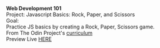 <strong>Web Development 101 </strong>
<br>
Project: Javascript Basics: Rock, Paper, and Scissors
<br> 
Goal: 
<br> 
Practice JS basics by creating a Rock, Paper, Scissors game. 
<br> 
From The Odin Project's [curriculum](https://www.theodinproject.com/courses/web-development-101/lessons/rock-paper-scissors)
<br>
Preview Live [HERE](https://agarcian031.github.io/rock-paper-scissors/)
